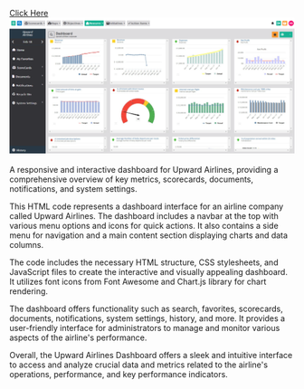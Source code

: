 [Click Here](https://upward-airlines-corporate-dashboard.netlify.app/)
<br>
![Snapshoot of Upward Airlines Corporate Dashboard](assets/images/upward_airlines.PNG)
<br><br>
 A responsive and interactive dashboard for Upward Airlines, providing a comprehensive overview of key metrics, scorecards, documents, notifications, and system settings.

This HTML code represents a dashboard interface for an airline company called Upward Airlines. The dashboard includes a navbar at the top with various menu options and icons for quick actions. It also contains a side menu for navigation and a main content section displaying charts and data columns.

The code includes the necessary HTML structure, CSS stylesheets, and JavaScript files to create the interactive and visually appealing dashboard. It utilizes font icons from Font Awesome and Chart.js library for chart rendering.

The dashboard offers functionality such as search, favorites, scorecards, documents, notifications, system settings, history, and more. It provides a user-friendly interface for administrators to manage and monitor various aspects of the airline's performance.

Overall, the Upward Airlines Dashboard offers a sleek and intuitive interface to access and analyze crucial data and metrics related to the airline's operations, performance, and key performance indicators.
